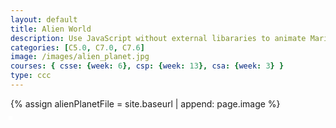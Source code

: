 ```yaml
---
layout: default
title: Alien World
description: Use JavaScript without external libararies to animate Mario moving across screen, OOP style.
categories: [C5.0, C7.0, C7.6]
image: /images/alien_planet.jpg
courses: { csse: {week: 6}, csp: {week: 13}, csa: {week: 3} }
type: ccc
---
```


{% assign alienPlanetFile = site.baseurl | append: page.image %}

<style>

  #alienWorld {
    position: absolute;
    border: 3px solid white;
    width 8000px;
    height 4000px;
    transform: translate(-50%, -50%);
    top 50%;
    left 50%;
  }
</style>

<canvas id="alienWorld"></canvas>

<script>
  const canvas = document.getElementById("alienWorld");
  const ctx = canvas.getContext('2d');

  class Layer {
    constructor(image, speed) {
      this.x = 0;
      this.y = 0;
      this.width = 8000;
      this.height = 4000;
      this.speed = speed;
    }
    update(){
      this.x == this.speed;
    }
    draw(){
      ctx.drawImage(this.image, this.x, this.y);
    }
  }
  
  // constant variables used for background
  const CANVAS_WIDTH = canvas.width = 8000;
  const CANVAS_HEIGHT = canvas.height = 4000;

  const backgroundLayer = new Image();
  backgroundLayer.src = '{{alienPlanetFile}}';

  var x = 0;
  var speed = 5;
  function background() {
    ctx.drawImage(backgroundLayer, x, 0);
    requestAnimationFrame(background);
    x -= speed;
  }
  background();

</script>
